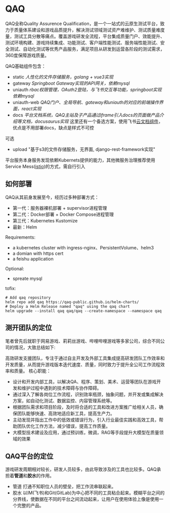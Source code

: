 # QAQ

QAQ全称Quality Assurence Qualification，是一个一站式的云原生测试平台，致力于质量体系建设和游戏品质提升，解决测试领域测试资产难维护、测试质量难度量，测试工具分散等痛点。覆盖游戏研发全流程，平台集成质量门户、效能提升、测试环境构建、游戏持续集成、功能测试、客户端性能测试、服务端性能测试、安全测试、自动化测试等优秀产品服务，满足项目从研发到运营各阶段的测试需求，360度保障游戏质量。

QAQ基础组件包含：
- static *人性化的文件存储服务，golang + vue3实现*
- gateway *Springboot Gateway实现的API网关，依赖mysql*
- uniauth *rbac权限管理，OAuth2登陆，与飞书交互等功能，springboot实现依赖mysql*
- uniauth-web *QAQ门户、全局导航、gateway和uniauth的对应的前端操作界面，react实现*
- docs *平台文档系统，QAQ主站及子产品通过iframe引入docs的页面做产品介绍等文档，docusaurus实现* 这里还有一个备选方案，使用飞书[云文档组件](https://open.feishu.cn/document/uYjL24iN/uYDO3YjL2gzN24iN3cjN/access-notice)，优点是不用部署docs，缺点是样式不可控

可选
- upload "基于s3的文件存储服务，无界面, django-rest-framework实现"

平台服务本身服务发现依赖Kubernets提供的能力，其他微服务治理推荐使用Service Mess([istio](https://istio.io/latest/about/service-mesh/))的方式，需自行引入

## 如何部署
QAQ从其前身发展至今，经历过多种部署方式：
- 第一代：服务器裸机部署 + supervisor进程管理
- 第二代：Docker部署 + Docker Compose进程管理
- 第三代：Kubernetes Kustomize
- 最新：Helm

Requirements:
- a kubernetes cluster with ingress-nginx、PersistentVolume、helm3
- a domian with https cert
- a feishu application

Optional:
- spreate mysql

tofix:
```console
# Add qaq repository
helm repo add qaq https://qaq-public.github.io/helm-charts/
# Deploy a Helm Release named "qaq" using the qaq chart
helm upgrade --install qaq qaq/qaq --create-namespace --namespace qaq
```

## 测开团队的定位
笔者曾先后就职于网易游戏、莉莉丝游戏、哔哩哔哩游戏等多家公司，综合不同公司的情况，大致总结如下: 

高效研发支援团队，专注于通过自主开发及外部工具集成提高研发团队工作效率和开发质量，从而提升游戏版本迭代速度、质量，同时致力于提升全公司工作流程效率和质量。
核心职能：
-  设计和开发内部工具，以解决QA、程序、策划、美术、运营等团队在游戏开发和维护过程中遇到的技术障碍与协作障碍。
- 通过深入了解各岗位工作流程，识别效率瓶颈，抽象问题，并开发或集成解决方案，如自动化测试、数据监控、内容管理系统等。
- 根据团队需求和项目阶段，及时将合适的工具和改进方案推广给相关人员，确保团队能够快速、高效地适应新工具，提高生产力。
- 主动发现并指出工作中的低效或错误行为，引入行业最佳实践和高效工具，帮助团队优化工作方法，减少错误，提高工作质量。
- 大模型技术建设及应用，通过预训练，微调，RAG等手段提升大模型在质量领域的效果

## QAQ平台的定位
游戏研发周期相对较长，研发人员较多，由此导致涉及的工具也比较多。QAQ承担着**管道**和**胶水**的作用。
- 管道 打通不知职位人员的壁垒，把工作流串联起来。
- 胶水 以IM(飞书)和Git(GitLab)为中心把不同的工具粘合起来。模糊平台之间的分界线，使数据在不同的平台之间流动起来，让用户在使用体验上像是使用一个完整的产品。
